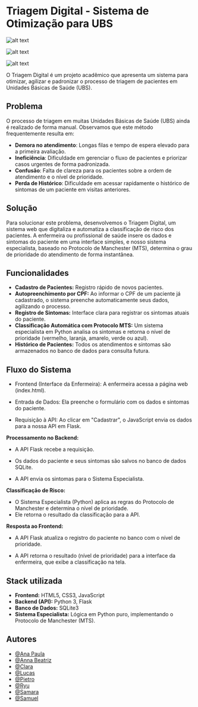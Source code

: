 # Triagem Digital - Sistema de Otimização para UBS

![alt text](https://img.shields.io/badge/status-ongoing-orange)

![alt text](https://img.shields.io/badge/Python-3.9%2B-blue.svg)

![alt text](https://img.shields.io/badge/Flask-2.2.2-black.svg)

O Triagem Digital é um projeto acadêmico que apresenta um sistema para otimizar, agilizar e padronizar o processo de triagem de pacientes em Unidades Básicas de Saúde (UBS).
## Problema

O processo de triagem em muitas Unidades Básicas de Saúde (UBS) ainda é realizado de forma manual. Observamos que este método frequentemente resulta em:

- **Demora no atendimento**: Longas filas e tempo de espera elevado para a primeira avaliação.
- **Ineficiência**: Dificuldade em gerenciar o fluxo de pacientes e priorizar casos urgentes de forma padronizada.
- **Confusão**: Falta de clareza para os pacientes sobre a ordem de atendimento e o nível de prioridade.
- **Perda de Histórico**: Dificuldade em acessar rapidamente o histórico de sintomas de um paciente em visitas anteriores.
## Solução

Para solucionar este problema, desenvolvemos o Triagem Digital, um sistema web que digitaliza e automatiza a classificação de risco dos pacientes. A enfermeira ou profissional de saúde insere os dados e sintomas do paciente em uma interface simples, e nosso sistema especialista, baseado no Protocolo de Manchester (MTS), determina o grau de prioridade do atendimento de forma instantânea.
## Funcionalidades

- **Cadastro de Pacientes:** Registro rápido de novos pacientes.
- **Autopreenchimento por CPF:** Ao informar o CPF de um paciente já cadastrado, o sistema preenche automaticamente seus dados, agilizando o processo.
- **Registro de Sintomas:** Interface clara para registrar os sintomas atuais do paciente.
- **Classificação Automática com Protocolo MTS:** Um sistema especialista em Python analisa os sintomas e retorna o nível de prioridade (vermelho, laranja, amarelo, verde ou azul).
- **Histórico de Pacientes:** Todos os atendimentos e sintomas são armazenados no banco de dados para consulta futura.
## Fluxo do Sistema

- Frontend (Interface da Enfermeira): A enfermeira acessa a página web (index.html).

- Entrada de Dados: Ela preenche o formulário com os dados e sintomas do paciente.

- Requisição à API: Ao clicar em "Cadastrar", o JavaScript envia os dados para a nossa API em Flask.

**Processamento no Backend:**

- A API Flask recebe a requisição.

- Os dados do paciente e seus sintomas são salvos no banco de dados SQLite.

- A API envia os sintomas para o Sistema Especialista.

**Classificação de Risco:**

- O Sistema Especialista (Python) aplica as regras do Protocolo de Manchester e determina o nível de prioridade.
- Ele retorna o resultado da classificação para a API.

**Resposta ao Frontend:**

- A API Flask atualiza o registro do paciente no banco com o nível de prioridade.

- A API retorna o resultado (nível de prioridade) para a interface da enfermeira, que exibe a classificação na tela.
## Stack utilizada

- **Frontend:** HTML5, CSS3, JavaScript
- **Backend (API):** Python 3, Flask
- **Banco de Dados:** SQLite3
- **Sistema Especialista:** Lógica em Python puro, implementando o Protocolo de Manchester (MTS).


## Autores

- [@Ana Paula]()
- [@Anna Beatriz](https://github.com/Cheeshiiree)
- [@Clara]()
- [@Lucas](https://github.com/lucas-jurgensen)
- [@Pietro]()
- [@Ryu](https://github.com/Ryumiwa)
- [@Samara](https://github.com/SamaraFeitosa)
- [@Samuel]()

